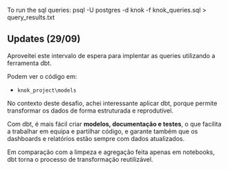 To run the sql queries: psql -U postgres -d knok -f knok_queries.sql > query_results.txt

## Updates (29/09)

Aproveitei este intervalo de espera para implentar as queries utilizando a ferramenta dbt.

Podem ver o código em:

* `knok_project\models`

No contexto deste desafio, achei interessante aplicar dbt, porque permite transformar os dados de forma estruturada e reprodutível.

Com dbt, é mais fácil criar **modelos, documentação e testes**, o que facilita a trabalhar em equipa e partilhar código, e garante também que os dashboards e relatórios estão sempre com dados atualizados. 

Em comparação com a limpeza e agregação feita apenas em notebooks, dbt torna o processo de transformação reutilizável. 
